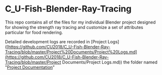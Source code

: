 # C_U-Fish-Blender-Ray-Tracing
 This repo contains all of the files for my individual Blender project designed for showing the strength ray tracing and customize a set of attributes particular for food rendering.



Detailed development logs are recorded in [Project Logs]([https://github.com/CU2018/C_U-Fish-Blender-Ray-Tracing/blob/master/Project%20Documents/Project%20Logs.md](https://github.com/CU2018/C_U-Fish-Blender-Ray-Tracing/blob/master/Project Documents/Project Logs.md)) the folder named "[Project Documentation](https://github.com/CU2018/C_U-Fish-Blender-Ray-Tracing/tree/master/Project%20Documents)"